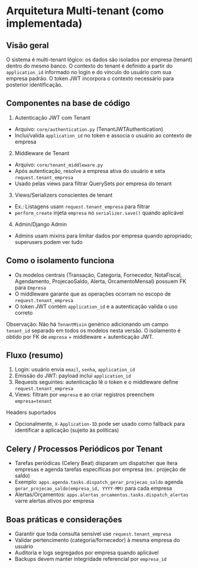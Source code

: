 # Arquitetura Multi-tenant (como implementada)

## Visão geral

O sistema é multi-tenant lógico: os dados são isolados por empresa (tenant) dentro do mesmo banco. O contexto do tenant é definido a partir do `application_id` informado no login e do vínculo do usuário com sua empresa padrão. O token JWT incorpora o contexto necessário para posterior identificação.

## Componentes na base de código

1) Autenticação JWT com Tenant
- Arquivo: `core/authentication.py` (TenantJWTAuthentication)
- Inclui/valida `application_id` no token e associa o usuário ao contexto de empresa

2) Middleware de Tenant
- Arquivo: `core/tenant_middleware.py`
- Após autenticação, resolve a empresa ativa do usuário e seta `request.tenant_empresa`
- Usado pelas views para filtrar QuerySets por empresa do tenant

3) Views/Serializers conscientes de tenant
- Ex.: Listagens usam `request.tenant_empresa` para filtrar
- `perform_create` injeta `empresa` no `serializer.save()` quando aplicável

4) Admin/Django Admin
- Admins usam mixins para limitar dados por empresa quando apropriado; superusers podem ver tudo

## Como o isolamento funciona

- Os modelos centrais (Transação, Categoria, Fornecedor, NotaFiscal, Agendamento, ProjecaoSaldo, Alerta, OrcamentoMensal) possuem FK para `Empresa`
- O middleware garante que as operações ocorram no escopo de `request.tenant_empresa`
- O token JWT contém `application_id` e a autenticação valida o uso correto

Observação: Não há `TenantMixin` genérico adicionando um campo `tenant_id` separado em todos os modelos nesta versão. O isolamento é obtido por FK de `empresa` + middleware + autenticação JWT.

## Fluxo (resumo)

1. Login: usuário envia `email`, `senha`, `application_id`
2. Emissão do JWT: payload inclui `application_id`
3. Requests seguintes: autenticação lê o token e o middleware define `request.tenant_empresa`
4. Views: filtram por `empresa` e ao criar registros preenchem `empresa=tenant`

Headers suportados
- Opcionalmente, `X-Application-ID` pode ser usado como fallback para identificar a aplicação (sujeito às políticas)

## Celery / Processos Periódicos por Tenant

- Tarefas periódicas (Celery Beat) disparam um dispatcher que itera empresas e agenda tarefas específicas por empresa (ex.: projeção de saldo)
- Exemplo: `apps.agenda.tasks.dispatch_gerar_projecao_saldo` agenda `gerar_projecao_saldo(empresa_id, YYYY-MM)` para cada empresa
- Alertas/Orçamentos: `apps.alertas_orcamentos.tasks.dispatch_alertas` varre alertas ativos por empresa

## Boas práticas e considerações

- Garantir que toda consulta sensível use `request.tenant_empresa`
- Validar pertencimento (categoria/fornecedor) à mesma empresa do usuário
- Auditoria e logs segregados por empresa quando aplicável
- Backups devem manter integridade referencial por `empresa_id`